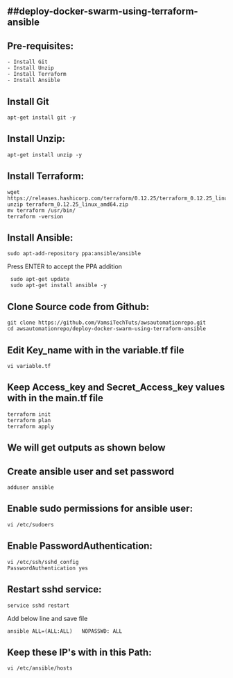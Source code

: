 ##deploy-docker-swarm-using-terraform-ansible
---

Pre-requisites:
----
    - Install Git
    - Install Unzip
    - Install Terraform
    - Install Ansible
    
Install Git
----
    apt-get install git -y
    
Install Unzip:
----
    apt-get install unzip -y

Install Terraform:
----
    wget https://releases.hashicorp.com/terraform/0.12.25/terraform_0.12.25_linux_amd64.zip
    unzip terraform_0.12.25_linux_amd64.zip
    mv terraform /usr/bin/
    terraform -version
    
Install Ansible:
----
    sudo apt-add-repository ppa:ansible/ansible
Press ENTER to accept the PPA addition  
     
     sudo apt-get update
     sudo apt-get install ansible -y

Clone Source code from Github:
------
    git clone https://github.com/VamsiTechTuts/awsautomationrepo.git
    cd awsautomationrepo/deploy-docker-swarm-using-terraform-ansible
Edit Key_name with in the variable.tf file
----
    vi variable.tf
    
Keep Access_key and Secret_Access_key values with in the main.tf file
-----

    terraform init
    terraform plan
    terraform apply
    
We will get outputs as shown below
-------

Create ansible user and set password
------
    adduser ansible
    
Enable sudo permissions for ansible user:
-----
    vi /etc/sudoers
Enable PasswordAuthentication:
------
    vi /etc/ssh/sshd_config
    PasswordAuthentication yes
    
Restart sshd service:
----
    service sshd restart
    
Add below line and save file
    
    ansible ALL=(ALL:ALL)   NOPASSWD: ALL

Keep these IP's with in this Path: 
----
    vi /etc/ansible/hosts




